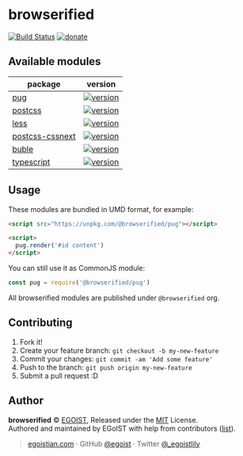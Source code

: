 # browserified

[![Build Status](https://img.shields.io/circleci/project/egoist/browserified/master.svg?style=flat)](https://circleci.com/gh/egoist/browserified) [![donate](https://img.shields.io/badge/$-donate-ff69b4.svg?maxAge=2592000&style=flat)](https://github.com/egoist/donate)

## Available modules

<!-- @modules start -->
|package|version|
|---|---|
|[pug](https://npm.im/pug)|[![version](https://img.shields.io/npm/v/@browserified/pug.svg)](https://npm.im/@browserified/pug)|
|[postcss](https://npm.im/postcss)|[![version](https://img.shields.io/npm/v/@browserified/postcss.svg)](https://npm.im/@browserified/postcss)|
|[less](https://npm.im/less)|[![version](https://img.shields.io/npm/v/@browserified/less.svg)](https://npm.im/@browserified/less)|
|[postcss-cssnext](https://npm.im/postcss-cssnext)|[![version](https://img.shields.io/npm/v/@browserified/postcss-cssnext.svg)](https://npm.im/@browserified/postcss-cssnext)|
|[buble](https://npm.im/buble)|[![version](https://img.shields.io/npm/v/@browserified/buble.svg)](https://npm.im/@browserified/buble)|
|[typescript](https://npm.im/typescript)|[![version](https://img.shields.io/npm/v/@browserified/typescript.svg)](https://npm.im/@browserified/typescript)|
<!-- @modules end -->

## Usage

These modules are bundled in UMD format, for example:

```html
<script src="https://unpkg.com/@browserified/pug"></script>

<script>
  pug.render('#id content')
</script>
```

You can still use it as CommonJS module:

```js
const pug = require('@browserified/pug')
```
All browserified modules are published under `@browserified` org.

## Contributing

1. Fork it!
2. Create your feature branch: `git checkout -b my-new-feature`
3. Commit your changes: `git commit -am 'Add some feature'`
4. Push to the branch: `git push origin my-new-feature`
5. Submit a pull request :D


## Author

**browserified** © [EGOIST](https://github.com/egoist), Released under the [MIT](./LICENSE) License.<br>
Authored and maintained by EGoIST with help from contributors ([list](https://github.com/egoist/browserified/contributors)).

> [egoistian.com](https://egoistian.com) · GitHub [@egoist](https://github.com/egoist) · Twitter [@_egoistlily](https://twitter.com/_egoistlily)
